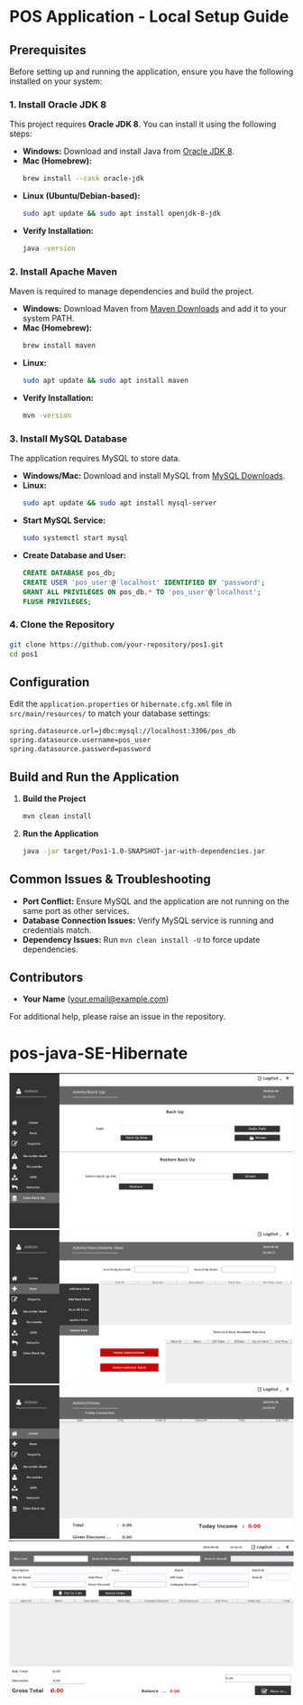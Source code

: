 # POS Application - Local Setup Guide

## Prerequisites

Before setting up and running the application, ensure you have the following installed on your system:

### 1. Install Oracle JDK 8

This project requires **Oracle JDK 8**. You can install it using the following steps:

- **Windows:** Download and install Java from [Oracle JDK 8](https://www.oracle.com/java/technologies/javase/javase8-archive-downloads.html).
- **Mac (Homebrew):**
  ```sh
  brew install --cask oracle-jdk
  ```
- **Linux (Ubuntu/Debian-based):**
  ```sh
  sudo apt update && sudo apt install openjdk-8-jdk
  ```
- **Verify Installation:**
  ```sh
  java -version
  ```

### 2. Install Apache Maven

Maven is required to manage dependencies and build the project.

- **Windows:** Download Maven from [Maven Downloads](https://maven.apache.org/download.cgi) and add it to your system PATH.
- **Mac (Homebrew):**
  ```sh
  brew install maven
  ```
- **Linux:**
  ```sh
  sudo apt update && sudo apt install maven
  ```
- **Verify Installation:**
  ```sh
  mvn -version
  ```

### 3. Install MySQL Database

The application requires MySQL to store data.

- **Windows/Mac:** Download and install MySQL from [MySQL Downloads](https://dev.mysql.com/downloads/installer/).
- **Linux:**
  ```sh
  sudo apt update && sudo apt install mysql-server
  ```
- **Start MySQL Service:**
  ```sh
  sudo systemctl start mysql
  ```
- **Create Database and User:**
  ```sql
  CREATE DATABASE pos_db;
  CREATE USER 'pos_user'@'localhost' IDENTIFIED BY 'password';
  GRANT ALL PRIVILEGES ON pos_db.* TO 'pos_user'@'localhost';
  FLUSH PRIVILEGES;
  ```

### 4. Clone the Repository

```sh
git clone https://github.com/your-repository/pos1.git
cd pos1
```

## Configuration

Edit the `application.properties` or `hibernate.cfg.xml` file in `src/main/resources/` to match your database settings:

```properties
spring.datasource.url=jdbc:mysql://localhost:3306/pos_db
spring.datasource.username=pos_user
spring.datasource.password=password
```

## Build and Run the Application

1. **Build the Project**
   ```sh
   mvn clean install
   ```
2. **Run the Application**
   ```sh
   java -jar target/Pos1-1.0-SNAPSHOT-jar-with-dependencies.jar
   ```

## Common Issues & Troubleshooting

- **Port Conflict:** Ensure MySQL and the application are not running on the same port as other services.
- **Database Connection Issues:** Verify MySQL service is running and credentials match.
- **Dependency Issues:** Run `mvn clean install -U` to force update dependencies.

## Contributors

- **Your Name** ([your.email@example.com](mailto:your.email@example.com))

For additional help, please raise an issue in the repository.



# pos-java-SE-Hibernate
<img src="https://github.com/harinduliyanage/pos-java-SE-Hibernate/blob/master/src/main/resources/image/1234.png" />
<img src="https://github.com/harinduliyanage/pos-java-SE-Hibernate/blob/master/src/main/resources/image/12345.png" />
<img src="https://github.com/harinduliyanage/pos-java-SE-Hibernate/blob/master/src/main/resources/image/123456.png" />
<img src="https://github.com/harinduliyanage/pos-java-SE-Hibernate/blob/master/src/main/resources/image/123.png" />
